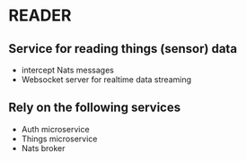 # READER

## Service for reading things (sensor) data

- intercept Nats messages
- Websocket server for realtime data streaming

## Rely on the following services

- Auth microservice
- Things microservice
- Nats broker
